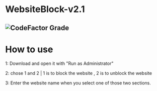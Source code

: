 # WebsiteBlock-v2.1
![CodeFactor Grade](https://cdn.discordapp.com/attachments/1221767557128917103/1307675463543554078/image.png?ex=673b2b2d&is=6739d9ad&hm=3ad529f41b529dc4a1ef5137ece643d7a4348554190a6d59f24bb43d04549308&)
------------------------------------------------------------------------------------------------
# How to use
 
1: Download and open it with "Run as Administrator"

2: chose 1 and 2 | 1 is to block the website , 2 is to unblock the website

3: Enter the website name when you select one of those two sections.
